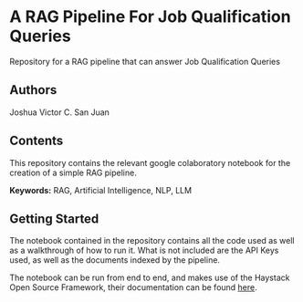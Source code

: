 # A RAG Pipeline For Job Qualification Queries
Repository for a RAG pipeline that can answer Job Qualification Queries

## Authors
Joshua Victor C. San Juan

## Contents
This repository contains the relevant google colaboratory notebook for the creation of a simple RAG pipeline. 

**Keywords:** RAG, Artificial Intelligence, NLP, LLM


## Getting Started

The notebook contained in the repository contains all the code used as well as a walkthrough of how to run it. What is not included are the API Keys used, as well as the documents indexed by the pipeline.

The notebook can be run from end to end, and makes use of the Haystack Open Source Framework, their documentation can be found [here](https://docs.haystack.deepset.ai/docs).
